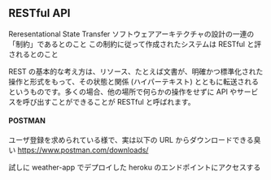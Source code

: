 ## RESTful API

Reresentational State Transfer
ソフトウェアアーキテクチャの設計の一連の「制約」であるとのこと
この制約に従って作成されたシステムは RESTful と評されるとのこと

REST の基本的な考え方は、リソース、たとえば文書が、明確かつ標準化された操作と形式をもって、その状態と関係 (ハイパーテキスト) とともに転送されるというものです。多くの場合、他の場所で何らかの操作をせずに API やサービスを呼び出すことができることが RESTful と呼ばれます。

#### POSTMAN

ユーザ登録を求められている様で、実は以下の URL からダウンロードできる臭い
https://www.postman.com/downloads/

試しに weather-app でデプロイした heroku のエンドポイントにアクセスする
